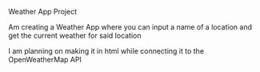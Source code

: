 Weather App Project

Am creating a Weather App where you can input a name of a location and get the current weather for said location

I am planning on making it in html while connecting it to the OpenWeatherMap API